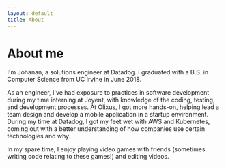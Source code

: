 ```yaml
---
layout: default
title: About
---
```

# About me

I'm Johanan, a solutions engineer at Datadog. I graduated with a B.S. in Computer Science from UC Irvine in June 2018.

As an engineer, I've had exposure to practices in software development during my time interning at Joyent, with knowledge of the coding, testing, and development processes. At Olixus, I got more hands-on, helping lead a team design and develop a mobile application in a startup environment. During my time at Datadog, I got my feet wet with AWS and Kubernetes, coming out with a better understanding of how companies use certain technologies and why.

In my spare time, I enjoy playing video games with friends (sometimes writing code relating to these games!) and editing videos.
